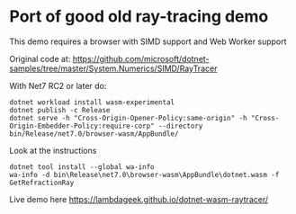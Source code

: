 # Port of good old ray-tracing demo

This demo requires a browser with SIMD support and Web Worker support

Original code at: https://github.com/microsoft/dotnet-samples/tree/master/System.Numerics/SIMD/RayTracer

With Net7 RC2 or later do:
```
dotnet workload install wasm-experimental
dotnet publish -c Release
dotnet serve -h "Cross-Origin-Opener-Policy:same-origin" -h "Cross-Origin-Embedder-Policy:require-corp" --directory bin/Release/net7.0/browser-wasm/AppBundle/
```

Look at the instructions
```
dotnet tool install --global wa-info
wa-info -d bin\Release\net7.0\browser-wasm\AppBundle\dotnet.wasm -f GetRefractionRay
```

Live demo here https://lambdageek.github.io/dotnet-wasm-raytracer/



